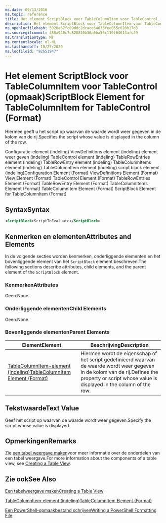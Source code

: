 ```yaml
---
ms.date: 09/13/2016
ms.topic: reference
title: Het element ScriptBlock voor TableColumnItem voor TableControl (opmaak)
description: Het element ScriptBlock voor TableColumnItem voor TableControl (opmaak)
ms.openlocfilehash: 5928a67fc09ddc2dcace64635fee055c620b17d3
ms.sourcegitcommit: 488a940c7c828820b36a6ba56c119f64614afc29
ms.translationtype: MT
ms.contentlocale: nl-NL
ms.lasthandoff: 10/27/2020
ms.locfileid: "92651947"
---
```

# <a name="scriptblock-element-for-tablecolumnitem-for-tablecontrol-format"></a><span data-ttu-id="defd0-103">Het element ScriptBlock voor TableColumnItem voor TableControl (opmaak)</span><span class="sxs-lookup"><span data-stu-id="defd0-103">ScriptBlock Element for TableColumnItem for TableControl (Format)</span></span>

<span data-ttu-id="defd0-104">Hiermee geeft u het script op waarvan de waarde wordt weer gegeven in de kolom van de rij.</span><span class="sxs-lookup"><span data-stu-id="defd0-104">Specifies the script whose value is displayed in the column of the row.</span></span>

<span data-ttu-id="defd0-105">Configuratie-element (indeling) ViewDefinitions element (indeling) element weer geven (indeling) TableControl element (indeling) TableRowEntries element (indeling) TableRowEntry element (indeling) TableColumnItems element (indeling) TableColumnItem element (indeling) script block element (indeling)</span><span class="sxs-lookup"><span data-stu-id="defd0-105">Configuration Element (Format) ViewDefinitions Element (Format) View Element (Format) TableControl Element (Format) TableRowEntries Element (Format) TableRowEntry Element (Format) TableColumnItems Element (Format) TableColumnItem Element (Format) ScriptBlock Element for TableColumnItem (Format)</span></span>

## <a name="syntax"></a><span data-ttu-id="defd0-106">Syntax</span><span class="sxs-lookup"><span data-stu-id="defd0-106">Syntax</span></span>

```xml
<ScriptBlock>ScriptToEvaluate</ScriptBlock>
```

## <a name="attributes-and-elements"></a><span data-ttu-id="defd0-107">Kenmerken en elementen</span><span class="sxs-lookup"><span data-stu-id="defd0-107">Attributes and Elements</span></span>

<span data-ttu-id="defd0-108">In de volgende secties worden kenmerken, onderliggende elementen en het bovenliggende element van het `ScriptBlock` element beschreven.</span><span class="sxs-lookup"><span data-stu-id="defd0-108">The following sections describe attributes, child elements, and the parent element of the `ScriptBlock` element.</span></span>

### <a name="attributes"></a><span data-ttu-id="defd0-109">Kenmerken</span><span class="sxs-lookup"><span data-stu-id="defd0-109">Attributes</span></span>

<span data-ttu-id="defd0-110">Geen.</span><span class="sxs-lookup"><span data-stu-id="defd0-110">None.</span></span>

### <a name="child-elements"></a><span data-ttu-id="defd0-111">Onderliggende elementen</span><span class="sxs-lookup"><span data-stu-id="defd0-111">Child Elements</span></span>

<span data-ttu-id="defd0-112">Geen.</span><span class="sxs-lookup"><span data-stu-id="defd0-112">None.</span></span>

### <a name="parent-elements"></a><span data-ttu-id="defd0-113">Bovenliggende elementen</span><span class="sxs-lookup"><span data-stu-id="defd0-113">Parent Elements</span></span>

|<span data-ttu-id="defd0-114">Element</span><span class="sxs-lookup"><span data-stu-id="defd0-114">Element</span></span>|<span data-ttu-id="defd0-115">Beschrijving</span><span class="sxs-lookup"><span data-stu-id="defd0-115">Description</span></span>|
|-------------|-----------------|
|[<span data-ttu-id="defd0-116">TableColumnItem-element (indeling)</span><span class="sxs-lookup"><span data-stu-id="defd0-116">TableColumnItem Element (Format)</span></span>](./tablecolumnitem-element-for-tablecolumnitems-for-tablecontrol-format.md)|<span data-ttu-id="defd0-117">Hiermee wordt de eigenschap of het script gedefinieerd waarvan de waarde wordt weer gegeven in de kolom van de rij.</span><span class="sxs-lookup"><span data-stu-id="defd0-117">Defines the property or script whose value is displayed in the column of the row.</span></span>|

## <a name="text-value"></a><span data-ttu-id="defd0-118">Tekstwaarde</span><span class="sxs-lookup"><span data-stu-id="defd0-118">Text Value</span></span>

<span data-ttu-id="defd0-119">Geef het script op waarvan de waarde wordt weer gegeven.</span><span class="sxs-lookup"><span data-stu-id="defd0-119">Specify the script whose value is displayed.</span></span>

## <a name="remarks"></a><span data-ttu-id="defd0-120">Opmerkingen</span><span class="sxs-lookup"><span data-stu-id="defd0-120">Remarks</span></span>

<span data-ttu-id="defd0-121">Zie [een tabel weergave maken](./creating-a-table-view.md)voor meer informatie over de onderdelen van een tabel weergave.</span><span class="sxs-lookup"><span data-stu-id="defd0-121">For more information about the components of a table view, see [Creating a Table View](./creating-a-table-view.md).</span></span>

## <a name="see-also"></a><span data-ttu-id="defd0-122">Zie ook</span><span class="sxs-lookup"><span data-stu-id="defd0-122">See Also</span></span>

[<span data-ttu-id="defd0-123">Een tabelweergave maken</span><span class="sxs-lookup"><span data-stu-id="defd0-123">Creating a Table View</span></span>](./creating-a-table-view.md)

[<span data-ttu-id="defd0-124">TableColumnItem-element (indeling)</span><span class="sxs-lookup"><span data-stu-id="defd0-124">TableColumnItem Element (Format)</span></span>](./tablecolumnitem-element-for-tablecolumnitems-for-tablecontrol-format.md)

[<span data-ttu-id="defd0-125">Een PowerShell-opmaakbestand schrijven</span><span class="sxs-lookup"><span data-stu-id="defd0-125">Writing a PowerShell Formatting File</span></span>](./writing-a-powershell-formatting-file.md)
